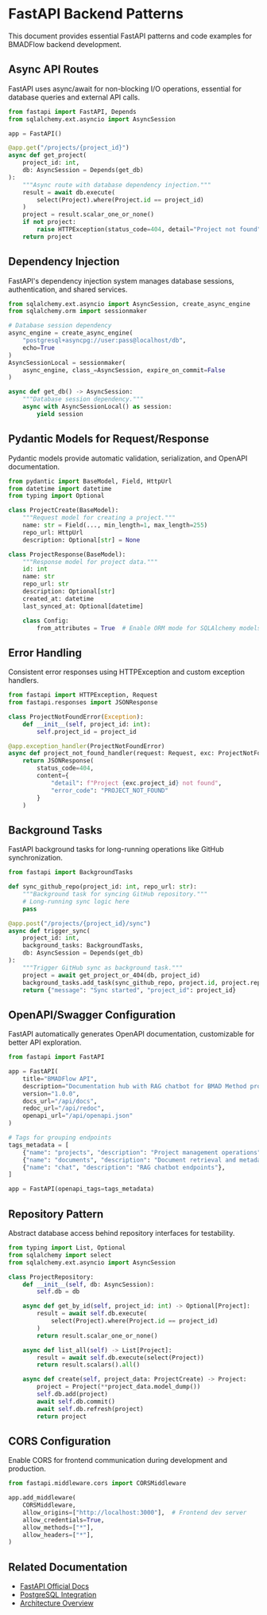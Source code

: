 # FastAPI Backend Patterns

This document provides essential FastAPI patterns and code examples for BMADFlow backend development.

## Async API Routes

FastAPI uses async/await for non-blocking I/O operations, essential for database queries and external API calls.

```python
from fastapi import FastAPI, Depends
from sqlalchemy.ext.asyncio import AsyncSession

app = FastAPI()

@app.get("/projects/{project_id}")
async def get_project(
    project_id: int,
    db: AsyncSession = Depends(get_db)
):
    """Async route with database dependency injection."""
    result = await db.execute(
        select(Project).where(Project.id == project_id)
    )
    project = result.scalar_one_or_none()
    if not project:
        raise HTTPException(status_code=404, detail="Project not found")
    return project
```

## Dependency Injection

FastAPI's dependency injection system manages database sessions, authentication, and shared services.

```python
from sqlalchemy.ext.asyncio import AsyncSession, create_async_engine
from sqlalchemy.orm import sessionmaker

# Database session dependency
async_engine = create_async_engine(
    "postgresql+asyncpg://user:pass@localhost/db",
    echo=True
)
AsyncSessionLocal = sessionmaker(
    async_engine, class_=AsyncSession, expire_on_commit=False
)

async def get_db() -> AsyncSession:
    """Database session dependency."""
    async with AsyncSessionLocal() as session:
        yield session
```

## Pydantic Models for Request/Response

Pydantic models provide automatic validation, serialization, and OpenAPI documentation.

```python
from pydantic import BaseModel, Field, HttpUrl
from datetime import datetime
from typing import Optional

class ProjectCreate(BaseModel):
    """Request model for creating a project."""
    name: str = Field(..., min_length=1, max_length=255)
    repo_url: HttpUrl
    description: Optional[str] = None

class ProjectResponse(BaseModel):
    """Response model for project data."""
    id: int
    name: str
    repo_url: str
    description: Optional[str]
    created_at: datetime
    last_synced_at: Optional[datetime]

    class Config:
        from_attributes = True  # Enable ORM mode for SQLAlchemy models
```

## Error Handling

Consistent error responses using HTTPException and custom exception handlers.

```python
from fastapi import HTTPException, Request
from fastapi.responses import JSONResponse

class ProjectNotFoundError(Exception):
    def __init__(self, project_id: int):
        self.project_id = project_id

@app.exception_handler(ProjectNotFoundError)
async def project_not_found_handler(request: Request, exc: ProjectNotFoundError):
    return JSONResponse(
        status_code=404,
        content={
            "detail": f"Project {exc.project_id} not found",
            "error_code": "PROJECT_NOT_FOUND"
        }
    )
```

## Background Tasks

FastAPI background tasks for long-running operations like GitHub synchronization.

```python
from fastapi import BackgroundTasks

def sync_github_repo(project_id: int, repo_url: str):
    """Background task for syncing GitHub repository."""
    # Long-running sync logic here
    pass

@app.post("/projects/{project_id}/sync")
async def trigger_sync(
    project_id: int,
    background_tasks: BackgroundTasks,
    db: AsyncSession = Depends(get_db)
):
    """Trigger GitHub sync as background task."""
    project = await get_project_or_404(db, project_id)
    background_tasks.add_task(sync_github_repo, project.id, project.repo_url)
    return {"message": "Sync started", "project_id": project_id}
```

## OpenAPI/Swagger Configuration

FastAPI automatically generates OpenAPI documentation, customizable for better API exploration.

```python
from fastapi import FastAPI

app = FastAPI(
    title="BMADFlow API",
    description="Documentation hub with RAG chatbot for BMAD Method projects",
    version="1.0.0",
    docs_url="/api/docs",
    redoc_url="/api/redoc",
    openapi_url="/api/openapi.json"
)

# Tags for grouping endpoints
tags_metadata = [
    {"name": "projects", "description": "Project management operations"},
    {"name": "documents", "description": "Document retrieval and metadata"},
    {"name": "chat", "description": "RAG chatbot endpoints"},
]

app = FastAPI(openapi_tags=tags_metadata)
```

## Repository Pattern

Abstract database access behind repository interfaces for testability.

```python
from typing import List, Optional
from sqlalchemy import select
from sqlalchemy.ext.asyncio import AsyncSession

class ProjectRepository:
    def __init__(self, db: AsyncSession):
        self.db = db

    async def get_by_id(self, project_id: int) -> Optional[Project]:
        result = await self.db.execute(
            select(Project).where(Project.id == project_id)
        )
        return result.scalar_one_or_none()

    async def list_all(self) -> List[Project]:
        result = await self.db.execute(select(Project))
        return result.scalars().all()

    async def create(self, project_data: ProjectCreate) -> Project:
        project = Project(**project_data.model_dump())
        self.db.add(project)
        await self.db.commit()
        await self.db.refresh(project)
        return project
```

## CORS Configuration

Enable CORS for frontend communication during development and production.

```python
from fastapi.middleware.cors import CORSMiddleware

app.add_middleware(
    CORSMiddleware,
    allow_origins=["http://localhost:3000"],  # Frontend dev server
    allow_credentials=True,
    allow_methods=["*"],
    allow_headers=["*"],
)
```

## Related Documentation

- [FastAPI Official Docs](https://fastapi.tiangolo.com/)
- [PostgreSQL Integration](/docs/context/database/postgresql-patterns.md)
- [Architecture Overview](/docs/architecture.md#backend-architecture)
